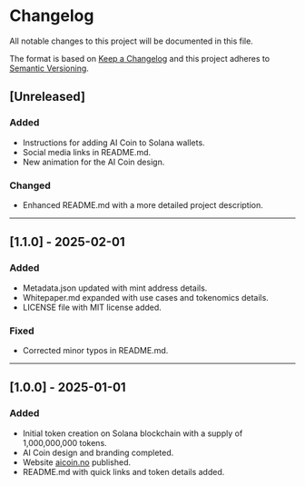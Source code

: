 # Changelog

All notable changes to this project will be documented in this file.

The format is based on [Keep a Changelog](https://keepachangelog.com/) and this project adheres to [Semantic Versioning](https://semver.org/).

## [Unreleased]

### Added

- Instructions for adding AI Coin to Solana wallets.
- Social media links in README.md.
- New animation for the AI Coin design.

### Changed

- Enhanced README.md with a more detailed project description.

---

## [1.1.0] - 2025-02-01

### Added

- Metadata.json updated with mint address details.
- Whitepaper.md expanded with use cases and tokenomics details.
- LICENSE file with MIT license added.

### Fixed

- Corrected minor typos in README.md.

---

## [1.0.0] - 2025-01-01

### Added

- Initial token creation on Solana blockchain with a supply of 1,000,000,000 tokens.
- AI Coin design and branding completed.
- Website [aicoin.no](https://www.aicoin.no) published.
- README.md with quick links and token details added.
